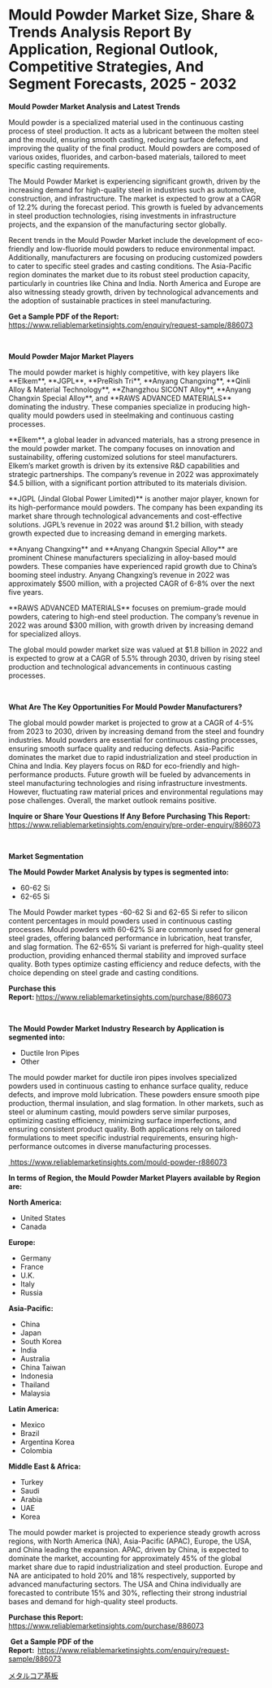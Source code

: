 <p><h1>Mould Powder Market Size, Share & Trends Analysis Report By Application, Regional Outlook, Competitive Strategies, And Segment Forecasts, 2025 - 2032</h1></p><p><strong>Mould Powder Market Analysis and Latest Trends</strong></p>
<p><p>Mould powder is a specialized material used in the continuous casting process of steel production. It acts as a lubricant between the molten steel and the mould, ensuring smooth casting, reducing surface defects, and improving the quality of the final product. Mould powders are composed of various oxides, fluorides, and carbon-based materials, tailored to meet specific casting requirements.</p><p>The Mould Powder Market is experiencing significant growth, driven by the increasing demand for high-quality steel in industries such as automotive, construction, and infrastructure. The market is expected to grow at a CAGR of 12.2% during the forecast period. This growth is fueled by advancements in steel production technologies, rising investments in infrastructure projects, and the expansion of the manufacturing sector globally.</p><p>Recent trends in the Mould Powder Market include the development of eco-friendly and low-fluoride mould powders to reduce environmental impact. Additionally, manufacturers are focusing on producing customized powders to cater to specific steel grades and casting conditions. The Asia-Pacific region dominates the market due to its robust steel production capacity, particularly in countries like China and India. North America and Europe are also witnessing steady growth, driven by technological advancements and the adoption of sustainable practices in steel manufacturing.</p></p>
<p><strong>Get a Sample PDF of the Report:&nbsp;</strong> <a href="https://www.reliablemarketinsights.com/enquiry/request-sample/886073?utm_campaign=2004&utm_medium=2&utm_source=Github&utm_content=ia&utm_term=26012025&utm_id=mould-powder">https://www.reliablemarketinsights.com/enquiry/request-sample/886073</a></p>
<p>&nbsp;</p>
<p><strong>Mould Powder Major Market Players</strong></p>
<p><p>The mould powder market is highly competitive, with key players like **Elkem**, **JGPL**, **PreRish Tri**, **Anyang Changxing**, **Qinli Alloy & Material Technology**, **Zhangzhou SICONT Alloy**, **Anyang Changxin Special Alloy**, and **RAWS ADVANCED MATERIALS** dominating the industry. These companies specialize in producing high-quality mould powders used in steelmaking and continuous casting processes.</p><p>**Elkem**, a global leader in advanced materials, has a strong presence in the mould powder market. The company focuses on innovation and sustainability, offering customized solutions for steel manufacturers. Elkem’s market growth is driven by its extensive R&D capabilities and strategic partnerships. The company’s revenue in 2022 was approximately $4.5 billion, with a significant portion attributed to its materials division.</p><p>**JGPL (Jindal Global Power Limited)** is another major player, known for its high-performance mould powders. The company has been expanding its market share through technological advancements and cost-effective solutions. JGPL’s revenue in 2022 was around $1.2 billion, with steady growth expected due to increasing demand in emerging markets.</p><p>**Anyang Changxing** and **Anyang Changxin Special Alloy** are prominent Chinese manufacturers specializing in alloy-based mould powders. These companies have experienced rapid growth due to China’s booming steel industry. Anyang Changxing’s revenue in 2022 was approximately $500 million, with a projected CAGR of 6-8% over the next five years.</p><p>**RAWS ADVANCED MATERIALS** focuses on premium-grade mould powders, catering to high-end steel production. The company’s revenue in 2022 was around $300 million, with growth driven by increasing demand for specialized alloys.</p><p>The global mould powder market size was valued at $1.8 billion in 2022 and is expected to grow at a CAGR of 5.5% through 2030, driven by rising steel production and technological advancements in continuous casting processes.</p></p>
<p>&nbsp;</p>
<p><strong>What Are The Key Opportunities For Mould Powder Manufacturers?</strong></p>
<p><p>The global mould powder market is projected to grow at a CAGR of 4-5% from 2023 to 2030, driven by increasing demand from the steel and foundry industries. Mould powders are essential for continuous casting processes, ensuring smooth surface quality and reducing defects. Asia-Pacific dominates the market due to rapid industrialization and steel production in China and India. Key players focus on R&D for eco-friendly and high-performance products. Future growth will be fueled by advancements in steel manufacturing technologies and rising infrastructure investments. However, fluctuating raw material prices and environmental regulations may pose challenges. Overall, the market outlook remains positive.</p></p>
<p><strong>Inquire or Share Your Questions If Any Before Purchasing This Report:</strong> <a href="https://www.reliablemarketinsights.com/enquiry/pre-order-enquiry/886073?utm_campaign=2004&utm_medium=2&utm_source=Github&utm_content=ia&utm_term=26012025&utm_id=mould-powder">https://www.reliablemarketinsights.com/enquiry/pre-order-enquiry/886073</a></p>
<p>&nbsp;</p>
<p><strong>Market Segmentation</strong></p>
<p><strong>The Mould Powder Market Analysis by types is segmented into:</strong></p>
<p><ul><li>60-62 Si</li><li>62-65 Si</li></ul></p>
<p><p>The Mould Powder market types -60-62 Si and 62-65 Si refer to silicon content percentages in mould powders used in continuous casting processes. Mould powders with 60-62% Si are commonly used for general steel grades, offering balanced performance in lubrication, heat transfer, and slag formation. The 62-65% Si variant is preferred for high-quality steel production, providing enhanced thermal stability and improved surface quality. Both types optimize casting efficiency and reduce defects, with the choice depending on steel grade and casting conditions.</p></p>
<p><strong>Purchase this Report:&nbsp;</strong><a href="https://www.reliablemarketinsights.com/purchase/886073?utm_campaign=2004&utm_medium=2&utm_source=Github&utm_content=ia&utm_term=26012025&utm_id=mould-powder">https://www.reliablemarketinsights.com/purchase/886073</a></p>
<p>&nbsp;</p>
<p><strong>The Mould Powder Market Industry Research by Application is segmented into:</strong></p>
<p><ul><li>Ductile Iron Pipes</li><li>Other</li></ul></p>
<p><p>The mould powder market for ductile iron pipes involves specialized powders used in continuous casting to enhance surface quality, reduce defects, and improve mold lubrication. These powders ensure smooth pipe production, thermal insulation, and slag formation. In other markets, such as steel or aluminum casting, mould powders serve similar purposes, optimizing casting efficiency, minimizing surface imperfections, and ensuring consistent product quality. Both applications rely on tailored formulations to meet specific industrial requirements, ensuring high-performance outcomes in diverse manufacturing processes.</p></p>
<p><a href="https://www.reliablemarketinsights.com/mould-powder-r886073?utm_campaign=2004&utm_medium=2&utm_source=Github&utm_content=ia&utm_term=26012025&utm_id=mould-powder">&nbsp;https://www.reliablemarketinsights.com/mould-powder-r886073</a></p>
<p><strong>In terms of Region, the Mould Powder Market Players available by Region are:</strong></p>
<p>
    <p> <strong> North America: </strong>
        <ul>
            <li>United States</li>
            <li>Canada</li>
        </ul>
        </p> 
    <p> <strong> Europe: </strong>
        <ul>
            <li>Germany</li>
            <li>France</li>
            <li>U.K.</li>
            <li>Italy</li>
            <li>Russia</li>
        </ul>
        </p> 
    <p> <strong> Asia-Pacific: </strong>
        <ul>
            <li>China</li>
            <li>Japan</li>
            <li>South Korea</li>
            <li>India</li>
            <li>Australia</li>
            <li>China Taiwan</li>
            <li>Indonesia</li>
            <li>Thailand</li>
            <li>Malaysia</li>
        </ul>
        </p> 
    <p> <strong> Latin America: </strong>
        <ul>
            <li>Mexico</li>
            <li>Brazil</li>
            <li>Argentina Korea</li>
            <li>Colombia</li>
        </ul>
        </p> 
    <p> <strong> Middle East & Africa: </strong>
        <ul>
            <li>Turkey</li>
            <li>Saudi</li>
            <li>Arabia</li>
            <li>UAE</li>
            <li>Korea</li>
        </ul>
    </p>
    </p>
<p><p>The mould powder market is projected to experience steady growth across regions, with North America (NA), Asia-Pacific (APAC), Europe, the USA, and China leading the expansion. APAC, driven by China, is expected to dominate the market, accounting for approximately 45% of the global market share due to rapid industrialization and steel production. Europe and NA are anticipated to hold 20% and 18% respectively, supported by advanced manufacturing sectors. The USA and China individually are forecasted to contribute 15% and 30%, reflecting their strong industrial bases and demand for high-quality steel products.</p></p>
<p><strong>Purchase this Report: </strong><a href="https://www.reliablemarketinsights.com/purchase/886073?utm_campaign=2004&utm_medium=2&utm_source=Github&utm_content=ia&utm_term=26012025&utm_id=mould-powder">https://www.reliablemarketinsights.com/purchase/886073</a></p>
<p>&nbsp;<strong>Get a Sample PDF of the Report:&nbsp;&nbsp;</strong><a href="https://www.reliablemarketinsights.com/enquiry/request-sample/886073?utm_campaign=2004&utm_medium=2&utm_source=Github&utm_content=ia&utm_term=26012025&utm_id=mould-powder">https://www.reliablemarketinsights.com/enquiry/request-sample/886073</a></p>
<p><strong></strong></p>
<p><p><a href="https://github.com/lababdou/Market-Research-Report-List-6/blob/main/930344633710.md?utm_campaign=2004&utm_medium=2&utm_source=Github&utm_content=ia&utm_term=26012025&utm_id=mould-powder">メタルコア基板</a></p></p>